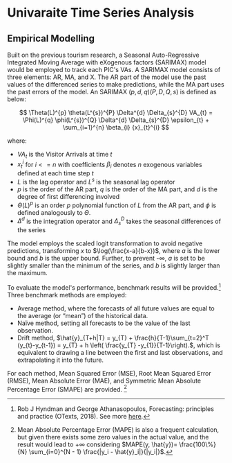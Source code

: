 # Univaraite Time Series Analysis
## Empirical Modelling

Built on the previous tourism research, a Seasonal Auto-Regressive Integrated Moving Average with eXogenous factors (SARIMAX) model would be employed to track each PIC's VAs. A SARIMAX model consists of three elements: AR, MA, and X. The AR part of the model use the past values of the differenced series to make predictions, while the MA part uses the past errors of the model. An SARIMAX $(p,d,q)(P,D,Q,s)$ is defined as below:

$$
\Theta(L)^{p} \theta(L^{s})^{P} \Delta^{d} \Delta_{s}^{D} VA_{t} = \Phi(L)^{q} \phi(L^{s})^{Q} \Delta^{d} \Delta_{s}^{D} \epsilon_{t} + \sum_{i=1}^{n} \beta_{i} {x}_{t}^{i}
$$

where: 
- ${VA}_{t}$ is the Visitor Arrivals at time $t$
- ${x}_{t}^{i}$ for $i <= n$ with coefficients $\beta_{i}$ denotes $n$ exogenous variables defined at each time step $t$
- $L$ is the lag operator and $L^{s}$ is the seasonal lag operator 
- $p$ is the order of the AR part, $q$ is the order of the MA part, and $d$ is the degree of first differencing involved
- $\Theta(L)^{p}$ is an order $p$ polynomial function of $L$ from the AR part, and $\phi$ is defined analogously to $\Theta$.
- $\Delta^{d}$ is the integration operator and $\Delta_{s}^{D}$ takes the seasonal differences of the series

The model employs the scaled logit transformation to avoid negative predictions, transforming $x$ to $\log(\frac{x-a}{b-x})$, where $a$ is the lower bound and $b$ is the upper bound. Further, to prevent -$\infty$, $a$ is set to be slightly smaller than the minimum of the series, and $b$ is slightly larger than the maximum.

To evaluate the model's performance, benchmark results will be provided.[^1] Three benchmark methods are employed:

- Average method, where the forecasts of all future values are equal to the average (or “mean”) of the historical data.
- Naïve method, setting all forecasts to be the value of the last observation.
- Drift method, $\hat{y}_{T+h|T} = y_{T} + \frac{h}{T-1}\sum_{t=2}^T (y_{t}-y_{t-1}) = y_{T} + h \left( \frac{y_{T} -y_{1}}{T-1}\right).$, which is equivalent to drawing a line between the first and last observations, and extrapolating it into the future.

For each method, Mean Squared Error (MSE), Root Mean Squared Error (RMSE), Mean Absolute Error (MAE), and Symmetric Mean Absolute Percentage Error (SMAPE) are provided. [^2]


[^1]: Rob J Hyndman and George Athanasopoulos, Forecasting: principles and practice (OTexts, 2018). See more [here](https://otexts.com/fpp3/simple-methods.html).
[^2]: Mean Absolute Percentage Error (MAPE) is also a frequent calculation, but given there exists some zero values in the actual value, and the result would lead to $+\infty$ considering $MAPE(y, \hat{y})= \frac{100\%}{N} \sum_{i=0}^{N - 1} \frac{|y_i - \hat{y}_i|}{|y_i|}$.